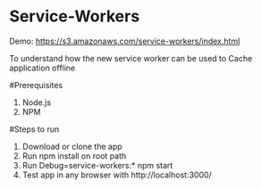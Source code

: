 # Service-Workers

Demo: https://s3.amazonaws.com/service-workers/index.html

To understand how the new service worker can be used to Cache application offline 

#Prerequisites
1. Node.js
2. NPM 

#Steps to run
1. Download or clone the app
2. Run npm install on root path 
3. Run Debug=service-workers:* npm start 
4. Test app in any browser with http://localhost:3000/
